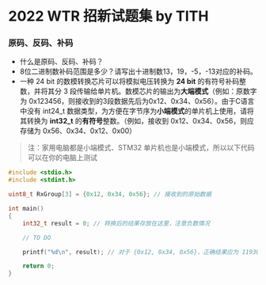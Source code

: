 # 2022 WTR 招新试题集 by TITH

### 原码、反码、补码
- 什么是原码、反码、补码？
- 8位二进制数补码范围是多少？请写出十进制数13，19，-5，-13对应的补码。
- 一种 24 bit 的数模转换芯片可以将模拟电压转换为 **24 bit** 的有符号补码整数，并将其分 3 段传输给单片机。数模芯片的输出为**大端模式**（例如：原数字为 0x123456，则接收到的3段数据先后为0x12、0x34、0x56）。由于C语言中没有 int24_t 数据类型，为方便在字节序为**小端模式**的单片机上使用，请将其转换为 **int32_t** 的**有符号**整数。（例如，接收到 0x12、0x34、0x56，则应存储为 0x56、0x34、0x12、0x00）

> 注：家用电脑都是小端模式、STM32 单片机也是小端模式，所以以下代码可以在你的电脑上测试

```c
#include <stdio.h>
#include <stdint.h>

uint8_t RxGroup[3] = {0x12, 0x34, 0x56}; // 接收到的原始数据

int main()
{
	int32_t result = 0; // 转换后的结果存放在这里，注意负数情况

	// TO DO

	printf("%d\n", result); // 对于 {0x12, 0x34, 0x56}，正确结果应为 1193046

	return 0;
}

```
